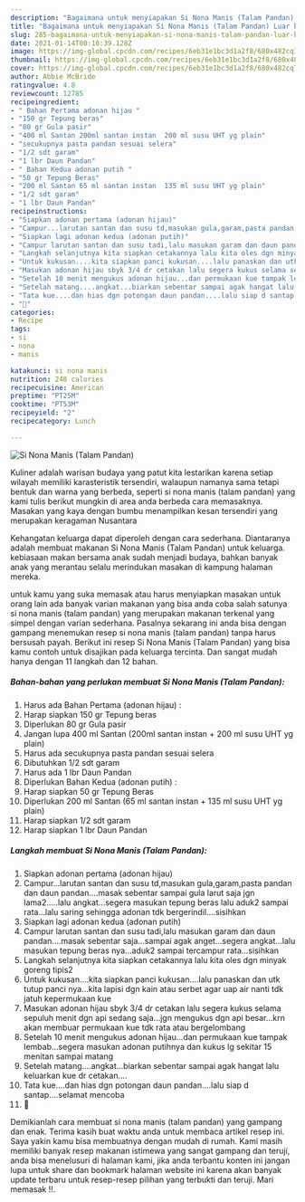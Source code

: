 ```yaml
---
description: "Bagaimana untuk menyiapakan Si Nona Manis (Talam Pandan) Luar biasa"
title: "Bagaimana untuk menyiapakan Si Nona Manis (Talam Pandan) Luar biasa"
slug: 285-bagaimana-untuk-menyiapakan-si-nona-manis-talam-pandan-luar-biasa
date: 2021-01-14T00:10:39.128Z
image: https://img-global.cpcdn.com/recipes/6eb31e1bc3d1a2f8/680x482cq70/si-nona-manis-talam-pandan-foto-resep-utama.jpg
thumbnail: https://img-global.cpcdn.com/recipes/6eb31e1bc3d1a2f8/680x482cq70/si-nona-manis-talam-pandan-foto-resep-utama.jpg
cover: https://img-global.cpcdn.com/recipes/6eb31e1bc3d1a2f8/680x482cq70/si-nona-manis-talam-pandan-foto-resep-utama.jpg
author: Abbie McBride
ratingvalue: 4.8
reviewcount: 12785
recipeingredient:
- " Bahan Pertama adonan hijau "
- "150 gr Tepung beras"
- "80 gr Gula pasir"
- "400 ml Santan 200ml santan instan  200 ml susu UHT yg plain"
- "secukupnya pasta pandan sesuai selera"
- "1/2 sdt garam"
- "1 lbr Daun Pandan"
- " Bahan Kedua adonan putih "
- "50 gr Tepung Beras"
- "200 ml Santan 65 ml santan instan  135 ml susu UHT yg plain"
- "1/2 sdt garam"
- "1 lbr Daun Pandan"
recipeinstructions:
- "Siapkan adonan pertama (adonan hijau)"
- "Campur...larutan santan dan susu td,masukan gula,garam,pasta pandan dan daun pandan....masak sebentar sampai gula larut saja jgn lama2.....lalu angkat...segera masukan tepung beras lalu aduk2 sampai rata...lalu saring sehingga adonan tdk bergerindil....sisihkan"
- "Siapkan lagi adonan kedua (adonan putih)"
- "Campur larutan santan dan susu tadi,lalu masukan garam dan daun pandan....masak sebentar saja...sampai agak anget...segera angkat...lalu masukan tepung beras nya...aduk2 sampai tercampur rata...sisihkan"
- "Langkah selanjutnya kita siapkan cetakannya lalu kita oles dgn minyak goreng tipis2"
- "Untuk kukusan....kita siapkan panci kukusan....lalu panaskan dan utk tutup panci nya...kita lapisi dgn kain atau serbet agar uap air nanti tdk jatuh kepermukaan kue"
- "Masukan adonan hijau sbyk 3/4 dr cetakan lalu segera kukus selama sepuluh menit dgn api sedang saja...jgn mengukus dgn api besar...krn akan membuar permukaan kue tdk rata atau bergelombang"
- "Setelah 10 menit mengukus adonan hijau...dan permukaan kue tampak lembab...segera masukan adonan putihnya dan kukus lg sekitar 15 menitan sampai matang"
- "Setelah matang....angkat...biarkan sebentar sampai agak hangat lalu keluarkan kue dr cetakan...."
- "Tata kue....dan hias dgn potongan daun pandan....lalu siap d santap....selamat mencoba"
- "🙏"
categories:
- Recipe
tags:
- si
- nona
- manis

katakunci: si nona manis 
nutrition: 248 calories
recipecuisine: American
preptime: "PT25M"
cooktime: "PT53M"
recipeyield: "2"
recipecategory: Lunch

---
```



![Si Nona Manis (Talam Pandan)](https://img-global.cpcdn.com/recipes/6eb31e1bc3d1a2f8/680x482cq70/si-nona-manis-talam-pandan-foto-resep-utama.jpg)

Kuliner adalah warisan budaya yang patut kita lestarikan karena setiap wilayah memiliki karasteristik tersendiri, walaupun namanya sama tetapi bentuk dan warna yang berbeda, seperti si nona manis (talam pandan) yang kami tulis berikut mungkin di area anda berbeda cara memasaknya. Masakan yang kaya dengan bumbu menampilkan kesan tersendiri yang merupakan keragaman Nusantara



Kehangatan keluarga dapat diperoleh dengan cara sederhana. Diantaranya adalah membuat makanan Si Nona Manis (Talam Pandan) untuk keluarga. kebiasaan makan bersama anak sudah menjadi budaya, bahkan banyak anak yang merantau selalu merindukan masakan di kampung halaman mereka.

untuk kamu yang suka memasak atau harus menyiapkan masakan untuk orang lain ada banyak varian makanan yang bisa anda coba salah satunya si nona manis (talam pandan) yang merupakan makanan terkenal yang simpel dengan varian sederhana. Pasalnya sekarang ini anda bisa dengan gampang menemukan resep si nona manis (talam pandan) tanpa harus bersusah payah.
Berikut ini resep Si Nona Manis (Talam Pandan) yang bisa kamu contoh untuk disajikan pada keluarga tercinta. Dan sangat mudah hanya dengan 11 langkah dan 12 bahan.


<!--inarticleads1-->

##### Bahan-bahan yang perlukan membuat Si Nona Manis (Talam Pandan):

1. Harus ada  Bahan Pertama (adonan hijau) :
1. Harap siapkan 150 gr Tepung beras
1. Diperlukan 80 gr Gula pasir
1. Jangan lupa 400 ml Santan (200ml santan instan + 200 ml susu UHT yg plain)
1. Harus ada secukupnya pasta pandan sesuai selera
1. Dibutuhkan 1/2 sdt garam
1. Harus ada 1 lbr Daun Pandan
1. Diperlukan  Bahan Kedua (adonan putih) :
1. Harap siapkan 50 gr Tepung Beras
1. Diperlukan 200 ml Santan (65 ml santan instan + 135 ml susu UHT yg plain)
1. Harap siapkan 1/2 sdt garam
1. Harap siapkan 1 lbr Daun Pandan




<!--inarticleads2-->

##### Langkah membuat  Si Nona Manis (Talam Pandan):

1. Siapkan adonan pertama (adonan hijau)
1. Campur...larutan santan dan susu td,masukan gula,garam,pasta pandan dan daun pandan....masak sebentar sampai gula larut saja jgn lama2.....lalu angkat...segera masukan tepung beras lalu aduk2 sampai rata...lalu saring sehingga adonan tdk bergerindil....sisihkan
1. Siapkan lagi adonan kedua (adonan putih)
1. Campur larutan santan dan susu tadi,lalu masukan garam dan daun pandan....masak sebentar saja...sampai agak anget...segera angkat...lalu masukan tepung beras nya...aduk2 sampai tercampur rata...sisihkan
1. Langkah selanjutnya kita siapkan cetakannya lalu kita oles dgn minyak goreng tipis2
1. Untuk kukusan....kita siapkan panci kukusan....lalu panaskan dan utk tutup panci nya...kita lapisi dgn kain atau serbet agar uap air nanti tdk jatuh kepermukaan kue
1. Masukan adonan hijau sbyk 3/4 dr cetakan lalu segera kukus selama sepuluh menit dgn api sedang saja...jgn mengukus dgn api besar...krn akan membuar permukaan kue tdk rata atau bergelombang
1. Setelah 10 menit mengukus adonan hijau...dan permukaan kue tampak lembab...segera masukan adonan putihnya dan kukus lg sekitar 15 menitan sampai matang
1. Setelah matang....angkat...biarkan sebentar sampai agak hangat lalu keluarkan kue dr cetakan....
1. Tata kue....dan hias dgn potongan daun pandan....lalu siap d santap....selamat mencoba
1. 🙏




Demikianlah cara membuat si nona manis (talam pandan) yang gampang dan enak. Terima kasih buat waktu anda untuk membaca artikel resep ini. Saya yakin kamu bisa membuatnya dengan mudah di rumah. Kami masih memiliki banyak resep makanan istimewa yang sangat gampang dan teruji, anda bisa menelusuri di halaman kami, jika anda terbantu konten ini jangan lupa untuk share dan bookmark halaman website ini karena akan banyak update terbaru untuk resep-resep pilihan yang terbukti dan teruji. Mari memasak !!. 

